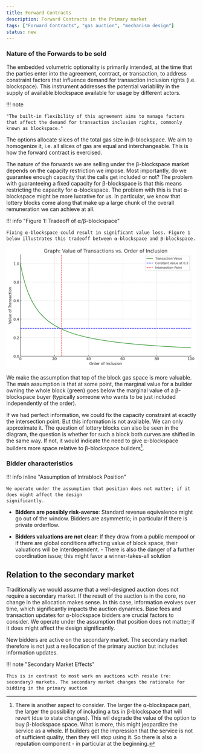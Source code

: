 ```yaml
---
title: Forward Contracts
description: Forward Contracts in the Primary market
tags: ["Forward Contracts", "gas auction", "mechanism design"]
status: new
---
```


### Nature of the Forwards to be sold

The embedded volumetric optionality is primarily intended, at the time that the parties enter into the agreement,
contract, or transaction, to address constraint factors that influence demand for transaction inclusion rights (i.e.
blockspace). This instrument addresses the potential variability in the supply of available blockspace available for
usage by different actors.

!!! note

    "The built-in flexibility of this agreement aims to manage factors that affect the demand for transaction inclusion rights, commonly known as blockspace."

The options allocate slices of the total gas size in β-blockspace. We aim to homogenize it, i.e. all slices of gas are
equal and interchangeable. This is how the forward contract is exercised.

The nature of the forwards we are selling under the β-blockspace market depends on the capacity restriction we impose.
Most importantly, do we guarantee enough capacity that the calls get included or not? The problem with guaranteeing a
fixed capacity for β-blockspace is that this means restricting the capacity for ⍺-blockspace. The problem with this is
that ⍺-blockspace might be more lucrative for us. In particular, we know that lottery blocks come along that make up a
large chunk of the overall remuneration we can achieve at all.

!!! info "Figure 1: Tradeoff of ⍺/β-blockspace"

    Fixing ⍺-blockspace could result in significant value loss. Figure 1 below illustrates this tradeoff between ⍺-blockspace and β-blockspace.

![tradeoff-⍺-vs-β-blockspace](../assets/images/illustration-tradeoff-alpha-beta.png)

We make the assumption that top of the block gas space is more valuable. The main assumption is that at some point, the
marginal value for a builder owning the whole block (green) goes below the marginal value of a β-blockspace buyer
(typically someone who wants to be just included independently of the order).

If we had perfect information, we could fix the capacity constraint at exactly the intersection point. But this
information is not available. We can only approximate it. The question of lottery blocks can also be seen in the
diagram, the question is whether for such a block both curves are shifted in the same way. If not, it would indicate the
need to give ⍺-blockspace builders more space relative to β-blockspace builders[^1].

### Bidder characteristics

!!! info inline "Assumption of Intrablock Position"

    We operate under the assumption that position does not matter; if it does might affect the design
    significantly.

-   **Bidders are possibly risk-averse**: Standard revenue equivalence might go out of the window. Bidders are
    asymmetric; in particular if there is private orderflow.

-   **Bidders valuations are not clear**: If they draw from a public mempool or if there are global conditions affecting
    value of block space, their valuations will be interdependent. - There is also the danger of a further coordination
    issue; this might favor a winner-takes-all solution

## Relation to the secondary market

Traditionally we would assume that a well-designed auction does not require a secondary market. If the result of the
auction is in the core, no change in the allocation makes sense. In this case, information evolves over time, which
significantly impacts the auction dynamics. Base fees and transaction updates for ⍺-blockspace bidders are crucial
factors to consider. We operate under the assumption that position does not matter; if it does might affect the design
significantly.

New bidders are active on the secondary market. The secondary market therefore is not just a reallocation of the primary
auction but includes information updates.

!!! note "Secondary Market Effects"

    This is in contrast to most work on auctions with resale (re: secondary) markets. The secondary market changes the rationale for bidding in the primary auction

[^1]:
    There is another aspect to consider. The larger the ⍺-blockspace part, the larger the possibility of including a txs
    in β-blockspace that will revert (due to state changes). This wil degrade the value of the option to buy
    β-blockspace space. What is more, this might jeopardize the service as a whole. If builders get the impression that
    the service is not of sufficient quality, then they will stop using it. So there is also a reputation component - in
    particular at the beginning.
